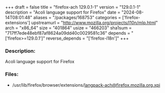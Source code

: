 +++
draft = false
title = "firefox-ach 129.0.1-1"
version = "129.0.1-1"
description = "Acoli language support for Firefox"
date = "2024-08-14T08:01:48"
aliases = "/packages/168753"
categories = ['firefox-extensions']
upstreamurl = "http://www.mozilla.org/projects/l10n/mlp.html"
arch = "x86_64"
size = "401864"
usize = "466203"
sha1sum = "717ff7ede48ebf87af8624a09dd40c0029581c36"
depends = "['firefox>=129.0.1']"
reverse_depends = "['firefox-i18n']"
+++
### Description: 
Acoli language support for Firefox

### Files: 
* /usr/lib/firefox/browser/extensions/langpack-ach@firefox.mozilla.org.xpi
